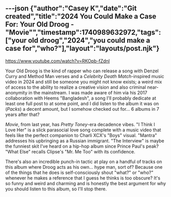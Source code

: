 ---json
{"author":"Casey K","date":"Git created","title":"2024 You Could Make a Case For: Your Old Droog - &#x22;Movie&#x22;","timestamp":1740989632972,"tags":["your old droog","2024","you could make a case for","who?"],"layout":"layouts/post.njk"}
---
https://www.youtube.com/watch?v=RKOpb-fZdnI

Your Old Droog is the kind of rapper who can release a song with Denzel Curry and Method Man verses and a _Celebrity Death Match_-inspired music video in 2024 and still be someone you might not know exists; a weird mix of access to the ability to realize a creative vision and also criminal near-anonymity in the mainstream. I was made aware of him via his 2017 collaboration with Heems &#x22;Bangladesh&#x22;, a song I&#x27;ll probably dedicate at least one full post to at some point, and I did listen to the album it was on (_Packs_) a decent amount, but I somehow checked out for... 6 albums in 7 years after that?

_Movie_, from last year, has _Pretty Toney_-era decadence vibes. &#x22;I Think I Love Her&#x22; is a slick parasocial love song complete with a music video that feels like the perfect companion to Charli XCX&#x27;s &#x22;Boys&#x22; visual. &#x22;Mantra&#x22; addresses his upbringing as a Russian immigrant. &#x22;The Interview&#x22; is maybe the funniest skit I&#x27;ve heard on a hip-hop album since Prince Paul&#x27;s peak? &#x22;What Else&#x22; recalls Clipse&#x27;s &#x22;Mr. Me Too&#x22; with its confidence.

There&#x27;s also an incredible punch-in tactic at play on a handful of tracks on this album where Droog acts as his own... hype man, sort of? Because one of the things that he does is self-consciously shout &#x22;what?&#x22; or &#x22;who?&#x22; whenever he makes a reference that I guess he thinks is too obscure? It&#x27;s so funny and weird and charming and is honestly the best argument for why you should listen to this album, so I&#x27;ll stop there.
